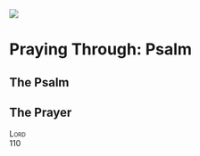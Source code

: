 <img class="intro-right" src="/images/art-paris-psalter.jpg">

# Praying Through: Psalm

## The Psalm

## The Prayer

<div style="font-variant: small-caps;">
Lord
</div>

<div class="poetry">

</div>
 110
